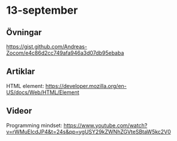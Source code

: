 # 13-september

## Övningar
https://gist.github.com/Andreas-Zocom/e4c86d2cc749afa946a3d07db95ebaba
## Artiklar

HTML element: https://developer.mozilla.org/en-US/docs/Web/HTML/Element

## Videor

Programming mindset: https://www.youtube.com/watch?v=rWMuEIcdJP4&t=24s&pp=ygUSY29kZWNhZGVteSBtaW5kc2V0
